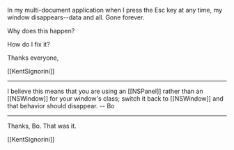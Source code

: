 
In my multi-document application when I press the Esc key at any time, my window disappears--data and all.  Gone forever.

Why does this happen?

How do I fix it?

Thanks everyone,

[[KentSignorini]]

----

I believe this means that you are using an [[NSPanel]] rather than an [[NSWindow]] for your window's class; switch it back to [[NSWindow]] and that behavior should disappear. -- Bo

----

Thanks, Bo.  That was it.

[[KentSignorini]]